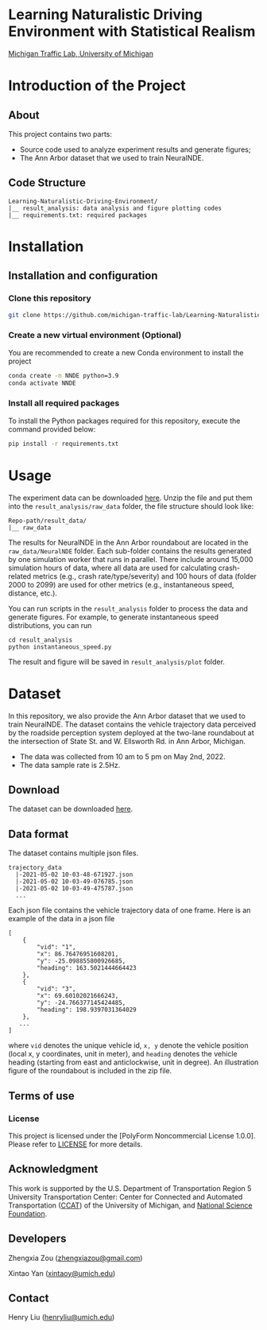 # Learning Naturalistic Driving Environment with Statistical Realism

[Michigan Traffic Lab, University of Michigan](https://traffic.engin.umich.edu/)

<!-- ABOUT THE PROJECT -->
# Introduction of the Project

## About

This project contains two parts:

+ Source code used to analyze experiment results and generate figures;
+ The Ann Arbor dataset that we used to train NeuralNDE.

## Code Structure

```
Learning-Naturalistic-Driving-Environment/
|__ result_analysis: data analysis and figure plotting codes
|__ requirements.txt: required packages
```

# Installation

## Installation and configuration
### Clone this repository

```bash
git clone https://github.com/michigan-traffic-lab/Learning-Naturalistic-Driving-Environment.git
```

### Create a new virtual environment (Optional)

You are recommended to create a new Conda environment to install the project
```bash
conda create -n NNDE python=3.9
conda activate NNDE
```

### Install all required packages
To install the Python packages required for this repository, execute the command provided below:
```bash
pip install -r requirements.txt
```

# Usage

The experiment data can be downloaded [here](https://learning-naturalistic-driving-environment.s3.us-east-2.amazonaws.com/NeuralNDE_AA_rdbt_inference_result.zip).
Unzip the file and put them into the `result_analysis/raw_data` folder, the file structure should look like:
```
Repo-path/result_data/
|__ raw_data
```

The results for NeuralNDE in the Ann Arbor roundabout are located in the `raw_data/NeuralNDE` folder.
Each sub-folder contains the results generated by one simulation worker that runs in parallel.
There include around 15,000 simulation hours of data, where all data are used for calculating 
crash-related metrics (e.g., crash rate/type/severity) and 100 hours of data (folder 2000 to 2099) 
are used for other metrics (e.g., instantaneous speed, distance, etc.).

You can run scripts in the `result_analysis` folder to process the data and generate figures.
For example, to generate instantaneous speed distributions, you can run
```
cd result_analysis
python instantaneous_speed.py
```
The result and figure will be saved in `result_analysis/plot` folder.

# Dataset

In this repository, we also provide the Ann Arbor dataset that we used to train NeuralNDE. 
The dataset contains the vehicle trajectory data perceived by the roadside perception system 
deployed at the two-lane roundabout at the intersection of State St. and W. Ellsworth Rd. in Ann Arbor, Michigan.

+ The data was collected from 10 am to 5 pm on May 2nd, 2022.
+ The data sample rate is 2.5Hz. 

## Download

The dataset can be downloaded [here](https://learning-naturalistic-driving-environment.s3.us-east-2.amazonaws.com/NeuralNDE_training_AA_rdbt_data.zip).

## Data format

The dataset contains multiple json files.

```
trajectory_data
  |-2021-05-02 10-03-48-671927.json
  |-2021-05-02 10-03-49-076785.json
  |-2021-05-02 10-03-49-475787.json
  ...
```

Each json file contains the vehicle trajectory data of one frame. Here is an example of the data in a json file

```
[
    {
        "vid": "1",
        "x": 86.76476951608201,
        "y": -25.098855800926685,
        "heading": 163.5021444664423
    },
    {
        "vid": "3",
        "x": 69.60102021666243,
        "y": -24.766377145424485,
        "heading": 198.9397031364029
    },
   ...
]
```

where `vid` denotes the unique vehicle id, `x, y` denote the vehicle position (local x, y coordinates, unit in meter),
and `heading` denotes the vehicle heading (starting from east and anticlockwise, unit in degree). An illustration figure
of the roundabout is included in the zip file.


## Terms of use

### License

This project is licensed under the [PolyForm Noncommercial License 1.0.0]. Please refer to [LICENSE](https://github.com/michigan-traffic-lab/Learning-Naturalistic-Driving-Environment/blob/master/LICENSE) for more details.

## Acknowledgment

This work is supported by the U.S. Department of Transportation
Region 5 University Transportation Center: Center for Connected and Automated Transportation ([CCAT](https://ccat.umtri.umich.edu/)) 
of the University of Michigan, and [National Science Foundation](https://www.nsf.gov/).

## Developers

Zhengxia Zou (zhengxiazou@gmail.com)

Xintao Yan (xintaoy@umich.edu)

## Contact

Henry Liu (henryliu@umich.edu)